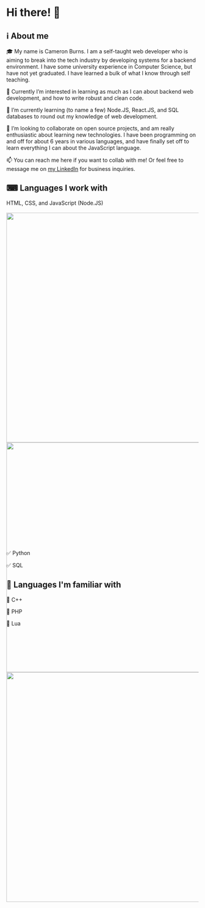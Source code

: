 <h1>Hi there! 👋</h1>

<h2>ℹ About me</h2>

<p>🎓 My name is Cameron Burns. I am a self-taught web developer who is aiming to break into the tech industry by developing systems for a backend environment. I have some university experience in Computer Science, but have not yet graduated. I have learned a bulk of what I know through self teaching.</p>
<p>👀 Currently I’m interested in learning as much as I can about backend web development, and how to write robust and clean code.</p>
<p>🌱 I’m currently learning (to name a few) Node.JS, React.JS, and SQL databases to round out my knowledge of web development.</p>
<p>🤝 I’m looking to collaborate on open source projects, and am really enthusiastic about learning new technologies. I have been programming on and off for about 6 years in various languages, and have finally set off to learn everything I can about the JavaScript language.</p>
<p>📫 You can reach me here if you want to collab with me! Or feel free to message me on <a href="https://www.linkedin.com/in/cameron--burns/">my LinkedIn</a> for business inquiries.</p>

 <h2>⌨ Languages I work with</h2>
 <p style="height: 900px;">HTML, CSS, and JavaScript (Node.JS)<br><br>
 <img style="height: 15vh;" src="https://upload.wikimedia.org/wikipedia/commons/6/61/HTML5_logo_and_wordmark.svg">
 <img style="height: 15vh;" src="https://upload.wikimedia.org/wikipedia/commons/d/d5/CSS3_logo_and_wordmark.svg">
 <img style="height: 15vh;" src="https://upload.wikimedia.org/wikipedia/commons/d/d9/Node.js_logo.svg">
 </p> 
 <p>✅ Python</p>
 <p>✅ SQL</p>
 
 <h2>🤔 Languages I'm familiar with</h2>
 <p>🔳 C++</p>
 <p>🔳 PHP</p>
 <p>🔳 Lua</p>

<!---
Cameron0942/Cameron0942 is a ✨ special ✨ repository because its `README.md` (this file) appears on your GitHub profile.
You can click the Preview link to take a look at your changes.
--->
